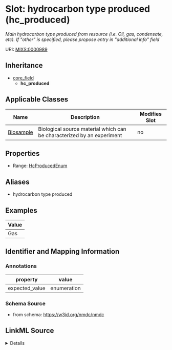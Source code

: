 # Slot: hydrocarbon type produced (hc_produced)


_Main hydrocarbon type produced from resource (i.e. Oil, gas, condensate, etc). If "other" is specified, please propose entry in "additional info" field_



URI: [MIXS:0000989](https://w3id.org/mixs/0000989)




## Inheritance

* [core_field](core_field.md)
    * **hc_produced**





## Applicable Classes

| Name | Description | Modifies Slot |
| --- | --- | --- |
[Biosample](Biosample.md) | Biological source material which can be characterized by an experiment |  no  |







## Properties

* Range: [HcProducedEnum](HcProducedEnum.md)



## Aliases


* hydrocarbon type produced




## Examples

| Value |
| --- |
| Gas |

## Identifier and Mapping Information





### Annotations

| property | value |
| --- | --- |
| expected_value | enumeration || occurrence | 1 |



### Schema Source


* from schema: https://w3id.org/nmdc/nmdc




## LinkML Source

<details>
```yaml
name: hc_produced
annotations:
  expected_value:
    tag: expected_value
    value: enumeration
  occurrence:
    tag: occurrence
    value: '1'
description: Main hydrocarbon type produced from resource (i.e. Oil, gas, condensate,
  etc). If "other" is specified, please propose entry in "additional info" field
title: hydrocarbon type produced
examples:
- value: Gas
from_schema: https://w3id.org/nmdc/nmdc
aliases:
- hydrocarbon type produced
rank: 1000
is_a: core field
slot_uri: MIXS:0000989
multivalued: false
alias: hc_produced
domain_of:
- Biosample
range: hc_produced_enum

```
</details>
